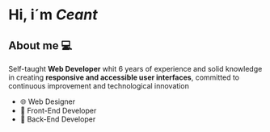 # Hi, i´m *Ceant*
## About me 💻
Self-taught **Web Developer** whit 6 years of experience and solid knowledge in creating **responsive and accessible user interfaces**, committed to continuous improvement and technological innovation

- 🌐 Web Designer
- 🎨 Front-End Developer
- 💾 Back-End Developer
<!--
**Th3-Ce4nt-277/Th3-Ce4nt-277** is a ✨ _special_ ✨ repository because its `README.md` (this file) appears on your GitHub profile.

Here are some ideas to get you started:

- 🔭 I’m currently working on ...
- 🌱 I’m currently learning ...
- 👯 I’m looking to collaborate on ...
- 🤔 I’m looking for help with ...
- 💬 Ask me about ...
- 📫 How to reach me: ...
- 😄 Pronouns: ...
- ⚡ Fun fact: ...
-->
